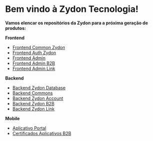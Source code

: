 # Bem vindo à Zydon Tecnologia!
**Vamos elencar os repositórios da Zydon para a próxima geração de produtos:**

**Frontend**

- [Frontend Common Zydon](https://github.com/zydontecnologia/common-react)
- [Frontend Auth Zydon](https://github.com/zydontecnologia/auth-react)
- [Frontend Admin](https://github.com/zydontecnologia/host-react)
- [Frontend Admin B2B](https://github.com/zydontecnologia/b2b-react)
- [Frontend Admin Link](https://github.com/zydontecnologia/link-react)

**Backend**

- [Backend Zydon Database](https://github.com/zydontecnologia/zydon-database)
- [Backend Commons](https://github.com/zydontecnologia/commons)
- [Backend Zydon Account](https://github.com/zydontecnologia/account-admin)
- [Backend Zydon B2B](https://github.com/zydontecnologia/b2b-admin)
- [Backend Zydon Link](https://github.com/zydontecnologia/link-admin)

**Mobile**

- [Aplicativo Portal](https://github.com/zydontecnologia/b2b_mobile)
- [Certificados Aplicativos B2B](https://github.com/zydontecnologia/mobile_certificates)
